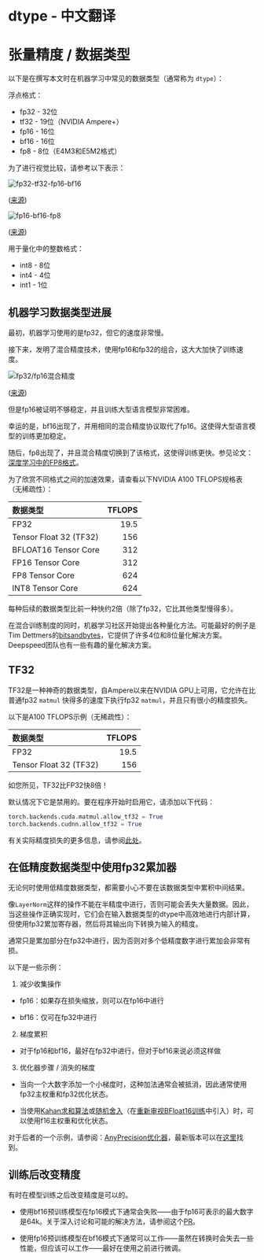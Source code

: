 # dtype - 中文翻译

# 张量精度 / 数据类型

以下是在撰写本文时在机器学习中常见的数据类型（通常称为 `dtype`）：

浮点格式：
- fp32 - 32位
- tf32 - 19位（NVIDIA Ampere+）
- fp16 - 16位
- bf16 - 16位
- fp8 - 8位（E4M3和E5M2格式）

为了进行视觉比较，请参考以下表示：

![fp32-tf32-fp16-bf16](images/fp32-tf32-fp16-bf16.png)

([来源](https://developer.nvidia.com/blog/accelerating-ai-training-with-tf32-tensor-cores/))

![fp16-bf16-fp8](images/fp16-bf16-fp8.png)

([来源](https://docs.nvidia.com/deeplearning/transformer-engine/user-guide/examples/fp8_primer.html))

用于量化中的整数格式：

- int8 - 8位
- int4 - 4位
- int1 - 1位

## 机器学习数据类型进展

最初，机器学习使用的是fp32，但它的速度非常慢。

接下来，发明了混合精度技术，使用fp16和fp32的组合，这大大加快了训练速度。

![fp32/fp16混合精度](images/mixed-precision-fp16.png)

([来源](https://developer.nvidia.com/blog/video-mixed-precision-techniques-tensor-cores-deep-learning/))

但是fp16被证明不够稳定，并且训练大型语言模型非常困难。

幸运的是，bf16出现了，并用相同的混合精度协议取代了fp16。这使得大型语言模型的训练更加稳定。

随后，fp8出现了，并且混合精度切换到了该格式，这使得训练更快。参见论文：[深度学习中的FP8格式](https://arxiv.org/abs/2209.05433)。

为了欣赏不同格式之间的加速效果，请查看以下NVIDIA A100 TFLOPS规格表（无稀疏性）：

| 数据类型              | TFLOPS |
| :---                  |    --: |
| FP32                  |   19.5 |
| Tensor Float 32 (TF32) |    156 |
| BFLOAT16 Tensor Core  |    312 |
| FP16 Tensor Core      |    312 |
| FP8 Tensor Core       |    624 |
| INT8 Tensor Core      |    624 |

每种后续的数据类型比前一种快约2倍（除了fp32，它比其他类型慢得多）。

在混合训练制度的同时，机器学习社区开始提出各种量化方法。可能最好的例子是Tim Dettmers的[bitsandbytes](https://github.com/TimDettmers/bitsandbytes)，它提供了许多4位和8位量化解决方案。Deepspeed团队也有一些有趣的量化解决方案。

## TF32

TF32是一种神奇的数据类型，自Ampere以来在NVIDIA GPU上可用，它允许在比普通fp32 `matmul` 快得多的速度下执行fp32 `matmul`，并且只有很小的精度损失。

以下是A100 TFLOPS示例（无稀疏性）：

| 数据类型              | TFLOPS |
| :---                  |    --: |
| FP32                  |   19.5 |
| Tensor Float 32 (TF32) |    156 |

如您所见，TF32比FP32快8倍！

默认情况下它是禁用的。要在程序开始时启用它，请添加以下代码：

```python
torch.backends.cuda.matmul.allow_tf32 = True
torch.backends.cudnn.allow_tf32 = True
```

有关实际精度损失的更多信息，请参阅[此处](https://pytorch.org/docs/stable/notes/cuda.html#tensorfloat-32-tf32-on-ampere-and-later-devices)。

## 在低精度数据类型中使用fp32累加器

无论何时使用低精度数据类型，都需要小心不要在该数据类型中累积中间结果。

像`LayerNorm`这样的操作不能在半精度中进行，否则可能会丢失大量数据。因此，当这些操作正确实现时，它们会在输入数据类型的dtype中高效地进行内部计算，但使用fp32累加寄存器，然后将其输出向下转换为输入的精度。

通常只是累加部分在fp32中进行，因为否则对多个低精度数字进行累加会非常有损。

以下是一些示例：

1. 减少收集操作

* fp16：如果存在损失缩放，则可以在fp16中进行

* bf16：仅可在fp32中进行

2. 梯度累积

* 对于fp16和bf16，最好在fp32中进行，但对于bf16来说必须这样做

3. 优化器步骤 / 消失的梯度

* 当向一个大数字添加一个小梯度时，这种加法通常会被抵消，因此通常使用fp32主权重和fp32优化状态。

* 当使用[Kahan求和算法](https://en.wikipedia.org/wiki/Kahan_summation_algorithm)或[随机舍入](https://en.wikipedia.org/wiki/Rounding)（在[重新审视BFloat16训练](https://arxiv.org/abs/2010.06192)中引入）时，可以使用f16主权重和优化状态。

对于后者的一个示例，请参阅：[AnyPrecision优化器](https://github.com/pytorch/torchdistx/pull/52)，最新版本可以在[这里](https://github.com/facebookresearch/multimodal/blob/6bf3779a064dc72cde48793521a5be151695fc62/torchmultimodal/modules/optimizers/anyprecision.py#L17)找到。

## 训练后改变精度

有时在模型训练之后改变精度是可以的。

- 使用bf16预训练模型在fp16模式下通常会失败——由于fp16可表示的最大数字是64k。关于深入讨论和可能的解决方法，请参阅这个[PR](https://github.com/huggingface/transformers/pull/10956)。

- 使用fp16预训练模型在bf16模式下通常可以工作——虽然在转换时会失去一些性能，但应该可以工作——最好在使用之前进行微调。
